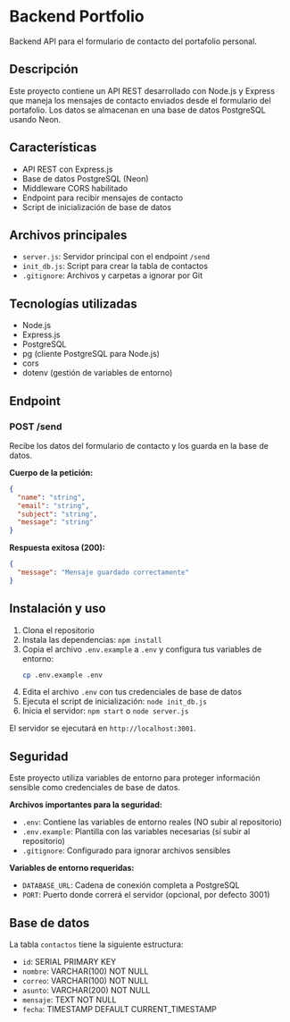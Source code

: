 # Backend Portfolio

Backend API para el formulario de contacto del portafolio personal.

## Descripción

Este proyecto contiene un API REST desarrollado con Node.js y Express que maneja los mensajes de contacto enviados desde el formulario del portafolio. Los datos se almacenan en una base de datos PostgreSQL usando Neon.

## Características

- API REST con Express.js
- Base de datos PostgreSQL (Neon)
- Middleware CORS habilitado
- Endpoint para recibir mensajes de contacto
- Script de inicialización de base de datos

## Archivos principales

- `server.js`: Servidor principal con el endpoint `/send`
- `init_db.js`: Script para crear la tabla de contactos
- `.gitignore`: Archivos y carpetas a ignorar por Git

## Tecnologías utilizadas

- Node.js
- Express.js
- PostgreSQL
- pg (cliente PostgreSQL para Node.js)
- cors
- dotenv (gestión de variables de entorno)

## Endpoint

### POST /send

Recibe los datos del formulario de contacto y los guarda en la base de datos.

**Cuerpo de la petición:**
```json
{
  "name": "string",
  "email": "string",
  "subject": "string",
  "message": "string"
}
```

**Respuesta exitosa (200):**
```json
{
  "message": "Mensaje guardado correctamente"
}
```

## Instalación y uso

1. Clona el repositorio
2. Instala las dependencias: `npm install`
3. Copia el archivo `.env.example` a `.env` y configura tus variables de entorno:
   ```bash
   cp .env.example .env
   ```
4. Edita el archivo `.env` con tus credenciales de base de datos
5. Ejecuta el script de inicialización: `node init_db.js`
6. Inicia el servidor: `npm start` o `node server.js`

El servidor se ejecutará en `http://localhost:3001`.

## Seguridad

Este proyecto utiliza variables de entorno para proteger información sensible como credenciales de base de datos. 

**Archivos importantes para la seguridad:**
- `.env`: Contiene las variables de entorno reales (NO subir al repositorio)
- `.env.example`: Plantilla con las variables necesarias (sí subir al repositorio)
- `.gitignore`: Configurado para ignorar archivos sensibles

**Variables de entorno requeridas:**
- `DATABASE_URL`: Cadena de conexión completa a PostgreSQL
- `PORT`: Puerto donde correrá el servidor (opcional, por defecto 3001)

## Base de datos

La tabla `contactos` tiene la siguiente estructura:
- `id`: SERIAL PRIMARY KEY
- `nombre`: VARCHAR(100) NOT NULL
- `correo`: VARCHAR(100) NOT NULL
- `asunto`: VARCHAR(200) NOT NULL
- `mensaje`: TEXT NOT NULL
- `fecha`: TIMESTAMP DEFAULT CURRENT_TIMESTAMP